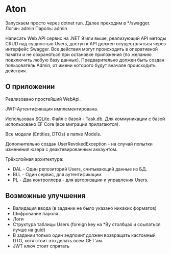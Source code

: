 
# Aton
Запускаем просто через dotnet run. Далее преходим в */swagger.
Логин: admin 
Пароль: admin

Написать Web API сервис на .NET 9 или выше, реализующий API методы CRUD над
сущностью Users, доступ к API должен осуществляться через интерфейс Swagger.
Все действия могут происходить в оперативной памяти и не сохраняться при остановке
приложения (по желанию подключить любую базу данных).
Предварительно должен быть создан пользователь Admin, от имени которого будут вначале происходить действия.

## О приложении
Реализовано простейший WebApi. 

JWT-Аутентификация имплементирована.

Использован SQLite. Файл с базой - Task.db.
Для коммуникации с базой использовано EF Core (все миграции прилагаются).

Все модели (Entities, DTOs) в папке Models.

Дополнительно создан UserRevokedException - на случай попытки изменения юзера с деактевированным аккаунтом.

Трёхслойная архитектура:
- DAL - Один репозиторий Users, считывающий данные из БД.
- BLL - Один сервис, для аутентификации.
- PL - Два контроллера - для авторизации и управления Users.


## Возможные улучшения

- Валидация ввода (в задании не было указано никаких форматов)
- Шифрование пароля
- Логи
- Структура таблицы Users (foreign key на *By столбцах и ссылаться лучше на guid)
- В задании только один эндпоинт должен возвращать кастомный DTO, хотя стоит это делать всем GET'ам.
- JWT ключ стоит спрятать
